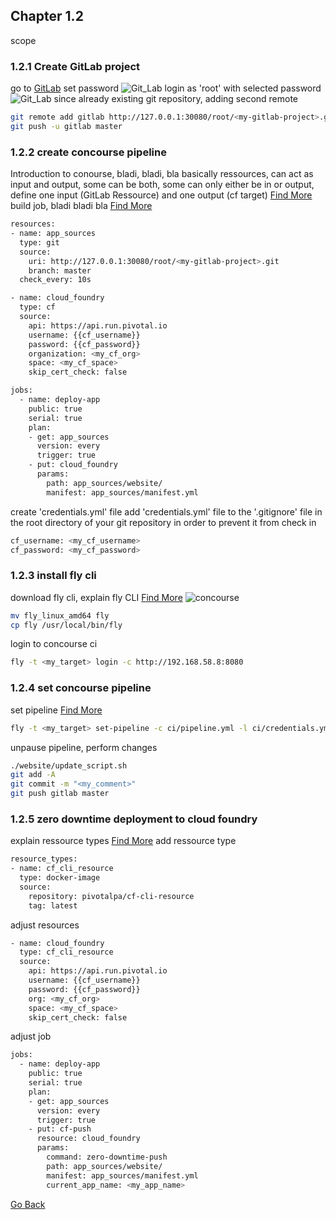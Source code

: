 ## Chapter 1.2

scope

### 1.2.1 Create GitLab project
go to [GitLab](http://192.168.58.7:30080)
set password
![Git_Lab](https://github.com/smichard/CNA_tutorial/blob/master/tutorial_assets/chapter_1/2_gitlab_1.JPG)
login as 'root' with selected password
![Git_Lab](https://github.com/smichard/CNA_tutorial/blob/master/tutorial_assets/chapter_1/2_gitlab_2.JPG)
since already existing git repository, adding second remote

```bash
git remote add gitlab http://127.0.0.1:30080/root/<my-gitlab-project>.git
git push -u gitlab master
```

### 1.2.2 create concourse pipeline  
Introduction to conourse, bladi, bladi, bla
basically ressources, can act as input and output, some can be both, some can only either be in or output, define one input (GitLab Ressource) and one output (cf target) [Find More](https://concourse-ci.org/resources.html)
build job, bladi bladi bla
[Find More](https://concourse-ci.org/jobs.html)
```bash
resources:
- name: app_sources
  type: git
  source:
    uri: http://127.0.0.1:30080/root/<my-gitlab-project>.git
    branch: master
  check_every: 10s

- name: cloud_foundry
  type: cf
  source:
    api: https://api.run.pivotal.io
    username: {{cf_username}}
    password: {{cf_password}}
    organization: <my_cf_org>
    space: <my_cf_space>
    skip_cert_check: false

jobs:
  - name: deploy-app
    public: true
    serial: true
    plan:
    - get: app_sources
      version: every
      trigger: true
    - put: cloud_foundry
      params:
        path: app_sources/website/
        manifest: app_sources/manifest.yml
```
create 'credentials.yml' file
add 'credentials.yml' file to the '.gitignore' file in the root directory of your git repository in order to prevent it from check in
```bash
cf_username: <my_cf_username>
cf_password: <my_cf_password>
```

### 1.2.3 install fly cli
download fly cli, explain fly CLI [Find More](https://concourse-ci.org/fly.html)
![concourse](https://github.com/smichard/CNA_tutorial/blob/master/tutorial_assets/chapter_1/2_concourse_1.JPG)
```bash
mv fly_linux_amd64 fly
cp fly /usr/local/bin/fly
```
login to concourse ci
```bash
fly -t <my_target> login -c http://192.168.58.8:8080
```

### 1.2.4 set concourse pipeline
set pipeline [Find More](https://concourse-ci.org/pipelines.html)
```bash
fly -t <my_target> set-pipeline -c ci/pipeline.yml -l ci/credentials.yml
```
unpause pipeline, perform changes
```bash
./website/update_script.sh
git add -A
git commit -m "<my_comment>"
git push gitlab master
```

### 1.2.5 zero downtime deployment to cloud foundry
explain ressource types [Find More](https://concourse-ci.org/resource-types.html)
add ressource type
```bash
resource_types:
- name: cf_cli_resource
  type: docker-image
  source:
    repository: pivotalpa/cf-cli-resource
    tag: latest
```
adjust resources
```bash
- name: cloud_foundry
  type: cf_cli_resource
  source:
    api: https://api.run.pivotal.io
    username: {{cf_username}}
    password: {{cf_password}}
    org: <my_cf_org>
    space: <my_cf_space>
    skip_cert_check: false
```
adjust job
```bash
jobs:
  - name: deploy-app
    public: true
    serial: true
    plan:
    - get: app_sources
      version: every
      trigger: true
    - put: cf-push
      resource: cloud_foundry
      params:
        command: zero-downtime-push
        path: app_sources/website/
        manifest: app_sources/manifest.yml
        current_app_name: <my_app_name>
```

[Go Back](https://github.com/smichard/CNA_tutorial)
